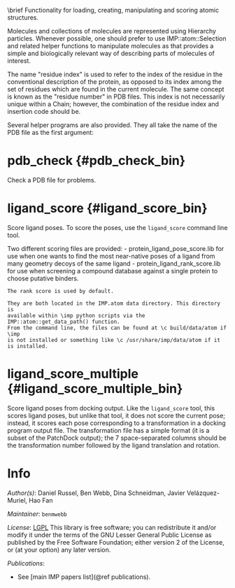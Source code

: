 \brief Functionality for loading, creating, manipulating and scoring atomic structures.

Molecules and collections of molecules are represented using Hierarchy particles. Whenever possible, one should prefer to use IMP::atom::Selection and related helper functions to manipulate molecules as that provides a simple and biologically relevant way of describing parts of molecules of interest.

The name "residue index" is used to refer to the index of the residue in the conventional description of the protein, as opposed to its index among the set of residues which are found in the current molecule. The same concept is known as the "residue number" in PDB files. This index is not necessarily unique within a Chain; however, the combination of the residue index and insertion code should be.

Several helper programs are also provided. They all take the name of the PDB
file as the first argument:

# pdb_check {#pdb_check_bin}
Check a PDB file for problems.

# ligand_score {#ligand_score_bin}
Score ligand poses.
To score the poses, use the `ligand_score` command line tool.

Two different scoring files are provided:
    - protein_ligand_pose_score.lib for use when one wants to find the
    most near-native poses of a ligand from many geometry decoys of the
    same ligand
    - protein_ligand_rank_score.lib for use when screening a compound database
    against a single protein to choose putative binders.

    The rank score is used by default.

    They are both located in the IMP.atom data directory. This directory is
    available within \imp python scripts via the IMP::atom::get_data_path() function.
    From the command line, the files can be found at \c build/data/atom if \imp
    is not installed or something like \c /usr/share/imp/data/atom if it is installed.

# ligand_score_multiple {#ligand_score_multiple_bin}
Score ligand poses from docking output.
Like the `ligand_score` tool, this scores ligand poses, but unlike that tool,
it does not score the current pose; instead, it scores each pose
corresponding to a transformation in a docking program output file.
The transformation file has a simple format (it is a subset of the PatchDock
output); the 7 space-separated columns should be the transformation number
followed by the ligand translation and rotation.

# Info

_Author(s)_: Daniel Russel, Ben Webb, Dina Schneidman, Javier Velázquez-Muriel, Hao Fan

_Maintainer_: `benmwebb`

_License_: [LGPL](http://www.gnu.org/licenses/old-licenses/lgpl-2.1.html)
This library is free software; you can redistribute it and/or
modify it under the terms of the GNU Lesser General Public
License as published by the Free Software Foundation; either
version 2 of the License, or (at your option) any later version.

_Publications_:
 - See [main IMP papers list](@ref publications).
